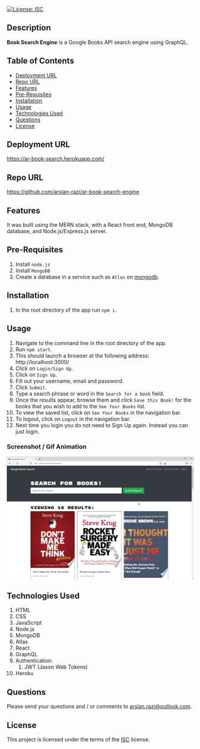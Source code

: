 [![License: ISC](https://img.shields.io/badge/License-ISC-yellow.svg)](https://opensource.org/licenses/ISC)

## Description

**Book Search Engine** is a Google Books API search engine using GraphQL.

## Table of Contents

- [Deployment URL](#Deployment-URL)
- [Repo URL](#Repo-URL)
- [Features](#Features)
- [Pre-Requisites](#Pre-Requisites)
- [Installation](#Installation)
- [Usage](#Usage)
- [Technologies Used](#Technologies-Used)
- [Questions](#Questions)
- [License](#License)

## Deployment URL

https://ar-book-search.herokuapp.com/

## Repo URL

https://github.com/arslan-razi/ar-book-search-engine

## Features

It was built using the MERN stack, with a React front end, MongoDB database, and Node.js/Express.js server.

## Pre-Requisites

1. Install `node.js`
1. Install `MongoDB`
1. Create a database in a service such as `Atlas` on [mongodb](https://cloud.mongodb.com/).

## Installation

1. In the root directory of the app run `npm i`.

## Usage

1. Navigate to the command line in the root directory of the app.
1. Run `npm start`.
1. This should launch a browser at the following address: http://localhost:3000/
1. Click on `Login/Sign Up`.
1. Click on `Sign Up`.
1. Fill out your username, email and password.
1. Click `Submit`.
1. Type a search phrase or word in the `Search for a book` field.
1. Once the results appear, browse them and click `Save this Book!` for the books that you wish to add to the `See Your Books` list.
1. To view the saved list, click on `See Your Books` in the navigation bar.
1. To logout, click on `Logout` in the navigation bar.
1. Next time you login you do not need to Sign Up again. Instead you can just login.

### Screenshot / Gif Animation

![Screenshot / Gif Animation](./assets/screenshot.png)

## Technologies Used

1. HTML
1. CSS
1. JavaScript
1. Node.js
1. MongoDB
1. Atlas
1. React
1. GraphQL
1. Authentication:
   1. JWT (Jason Web Tokens)
1. Heroku

## Questions

Please send your questions and / or comments to arslan.razi@outlook.com.

## License

This project is licensed under the terms of the [ISC](https://opensource.org/licenses/ISC) license.
